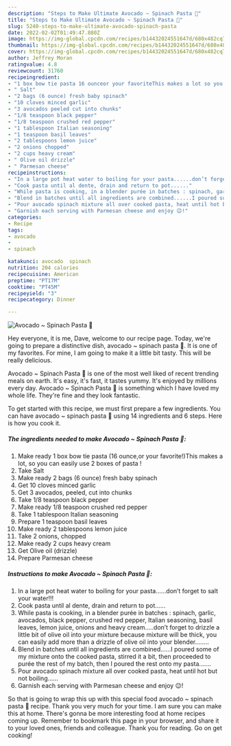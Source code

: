```yaml
---
description: "Steps to Make Ultimate Avocado ~ Spinach Pasta 🍝"
title: "Steps to Make Ultimate Avocado ~ Spinach Pasta 🍝"
slug: 5240-steps-to-make-ultimate-avocado-spinach-pasta
date: 2022-02-02T01:49:47.880Z
image: https://img-global.cpcdn.com/recipes/b14432024551647d/680x482cq70/avocado-spinach-pasta-recipe-main-photo.jpg
thumbnail: https://img-global.cpcdn.com/recipes/b14432024551647d/680x482cq70/avocado-spinach-pasta-recipe-main-photo.jpg
cover: https://img-global.cpcdn.com/recipes/b14432024551647d/680x482cq70/avocado-spinach-pasta-recipe-main-photo.jpg
author: Jeffrey Moran
ratingvalue: 4.8
reviewcount: 31760
recipeingredient:
- "1 box bow tie pasta 16 ounceor your favoriteThis makes a lot so you can easily use 2 boxes of pasta "
- " Salt"
- "2 bags (6 ounce) fresh baby spinach"
- "10 cloves minced garlic"
- "3 avocados peeled cut into chunks"
- "1/8 teaspoon black pepper"
- "1/8 teaspoon crushed red pepper"
- "1 tablespoon Italian seasoning"
- "1 teaspoon basil leaves"
- "2 tablespoons lemon juice"
- "2 onions chopped"
- "2 cups heavy cream"
- " Olive oil drizzle"
- " Parmesan cheese"
recipeinstructions:
- "In a large pot heat water to boiling for your pasta......don’t forget to salt your water!!!"
- "Cook pasta until al dente, drain and return to pot......"
- "While pasta is cooking, in a blender purée in batches : spinach, garlic, avocados, black pepper, crushed red pepper, Italian seasoning, basil leaves, lemon juice, onions and heavy cream.....don’t forget to drizzle a little bit of olive oil into your mixture because mixture will be thick, you can easily add more than a drizzle of olive oil into your blender........"
- "Blend in batches until all ingredients are combined......I poured some of my mixture onto the cooked pasta, stirred it a bit, then proceeded to purée the rest of my batch, then I poured the rest onto my pasta......."
- "Pour avocado spinach mixture all over cooked pasta, heat until hot but not boiling......"
- "Garnish each serving with Parmesan cheese and enjoy 😉!"
categories:
- Recipe
tags:
- avocado
- 
- spinach

katakunci: avocado  spinach 
nutrition: 204 calories
recipecuisine: American
preptime: "PT17M"
cooktime: "PT45M"
recipeyield: "3"
recipecategory: Dinner

---
```



![Avocado ~ Spinach Pasta 🍝](https://img-global.cpcdn.com/recipes/b14432024551647d/680x482cq70/avocado-spinach-pasta-recipe-main-photo.jpg)

Hey everyone, it is me, Dave, welcome to our recipe page. Today, we're going to prepare a distinctive dish, avocado ~ spinach pasta 🍝. It is one of my favorites. For mine, I am going to make it a little bit tasty. This will be really delicious.

Avocado ~ Spinach Pasta 🍝 is one of the most well liked of recent trending meals on earth. It's easy, it's fast, it tastes yummy. It's enjoyed by millions every day. Avocado ~ Spinach Pasta 🍝 is something which I have loved my whole life. They're fine and they look fantastic.




To get started with this recipe, we must first prepare a few ingredients. You can have avocado ~ spinach pasta 🍝 using 14 ingredients and 6 steps. Here is how you cook it.

<!--inarticleads1-->

##### The ingredients needed to make Avocado ~ Spinach Pasta 🍝:

1. Make ready 1 box bow tie pasta (16 ounce,or your favorite!)This makes a lot, so you can easily use 2 boxes of pasta !
1. Take  Salt
1. Make ready 2 bags (6 ounce) fresh baby spinach
1. Get 10 cloves minced garlic
1. Get 3 avocados, peeled, cut into chunks
1. Take 1/8 teaspoon black pepper
1. Make ready 1/8 teaspoon crushed red pepper
1. Take 1 tablespoon Italian seasoning
1. Prepare 1 teaspoon basil leaves
1. Make ready 2 tablespoons lemon juice
1. Take 2 onions, chopped
1. Make ready 2 cups heavy cream
1. Get  Olive oil (drizzle)
1. Prepare  Parmesan cheese




<!--inarticleads2-->

##### Instructions to make Avocado ~ Spinach Pasta 🍝:

1. In a large pot heat water to boiling for your pasta......don’t forget to salt your water!!!
1. Cook pasta until al dente, drain and return to pot......
1. While pasta is cooking, in a blender purée in batches : spinach, garlic, avocados, black pepper, crushed red pepper, Italian seasoning, basil leaves, lemon juice, onions and heavy cream.....don’t forget to drizzle a little bit of olive oil into your mixture because mixture will be thick, you can easily add more than a drizzle of olive oil into your blender........
1. Blend in batches until all ingredients are combined......I poured some of my mixture onto the cooked pasta, stirred it a bit, then proceeded to purée the rest of my batch, then I poured the rest onto my pasta.......
1. Pour avocado spinach mixture all over cooked pasta, heat until hot but not boiling......
1. Garnish each serving with Parmesan cheese and enjoy 😉!




So that is going to wrap this up with this special food avocado ~ spinach pasta 🍝 recipe. Thank you very much for your time. I am sure you can make this at home. There's gonna be more interesting food at home recipes coming up. Remember to bookmark this page in your browser, and share it to your loved ones, friends and colleague. Thank you for reading. Go on get cooking!
